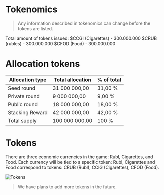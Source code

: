 # Tokenomics
> Any information described in tokenomics can change before the tokens are listed. 

Total amount of tokens issued:
$CCGI (Cigarettes) - 300.000.000 
$CRUB (rubles) - 300.000.000 
$CFOD (Food) - 300.000.000

# Allocation tokens

| Allocation type | Total allocation | % of total |
|-----------------|------------------|------------|
| Seed round      | 31 000 000,00    | 31,00 %    |
| Private round   | 9 000 000,00     | 9,00 %     |
| Public round    | 18 000 000,00    | 18,00 %    |
| Stacking Reward | 42 000 000,00    | 42,00 %    |
| Total supply    | 100 000 000,00   | 100 %      |

# Tokens
There are three economic currencies in the game: Rubl, Cigarettes, and Food.
Each currency will be tied to a specific token: Rubl, Cigarettes and Food correspond to tokens: CRUB (Rubl), CCIG (Cigarettes), CFOD (Food). 

![Tokens](https://github.com/verscorp/convicted-site-files/blob/main/images/tokens.svg)

> We have plans to add more tokens in the future. 
